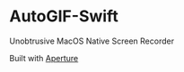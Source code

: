 # AutoGIF-Swift

Unobtrusive MacOS Native Screen Recorder

Built with [Aperture](https://github.com/wulkano/Aperture)
